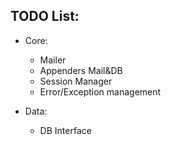 TODO List:
-----------

- Core:
    - Mailer 
    - Appenders Mail&DB
    - Session Manager
    - Error/Exception management

- Data:
    - DB Interface

